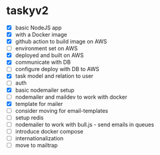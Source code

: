 # taskyv2

- [x] basic NodeJS app
- [x] with a Docker image
- [x] github action to build image on AWS
- [ ] environment set on AWS
- [x] deployed and built on AWS
- [x] communicate with DB
- [ ] configure deploy with DB to AWS
- [x] task model and relation to user
- [ ] auth
- [x] basic nodemailer setup
- [ ] nodemailer and maildev to work with docker
- [x] template for mailer
- [ ] consider moving for email-templates
- [ ] setup redis
- [ ] nodemailer to work with bull.js - send emails in queues
- [ ] introduce docker compose
- [ ] internationalization
- [ ] move to mailtrap
